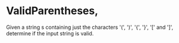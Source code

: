 # ValidParentheses,
Given a string s containing just the characters '(', ')', '{', '}', '[' and ']', determine if the input string is valid.
